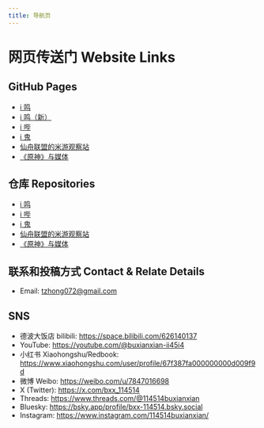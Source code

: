 ```yaml
---
title: 导航页
---
```


# 网页传送门 Website Links

## **GitHub Pages**
- [i 鸣](https://bxx-114514.github.io/iming-blog)
- [i 鸣（新）](https://bxx-114514.github.io/new-iming-blog)
- [i 哔](https://bxx-114514.github.io/evil-of-bilibili)
- [i 鬼](https://bxx-114514.github.io/igui-blog)
- [仙舟联盟的米游观察站](https://bxx-114514.github.io/xzlm-hyv)
- [《原神》与媒体](https://bxx-114514.github.io/genshinimpact-and-media)

## **仓库 Repositories**
- [i 鸣](https://github.com/bxx-114514/iming-blog)
- [i 哔](https://github.com/bxx-114514/evil-of-bilibili)
- [i 鬼](https://github.com/bxx-114514/igui-blog)
- [仙舟联盟的米游观察站](https://github.com/bxx-114514/xzlm-hyv)
- [《原神》与媒体](https://github.com/bxx-114514/genshinimpact-and-media)

## 联系和投稿方式 Contact & Relate Details
* Email: tzhong072@gmail.com

## SNS
* 德波大饭店 bilibili: https://space.bilibili.com/626140137
* YouTube: https://youtube.com/@buxianxian-ii45i4
* 小红书 Xiaohongshu/Redbook: https://www.xiaohongshu.com/user/profile/67f387fa000000000d009f9d
* 微博 Weibo: https://weibo.com/u/7847016698
* X (Twitter): https://x.com/bxx_114514
* Threads: https://www.threads.com/@114514buxianxian
* Bluesky: https://bsky.app/profile/bxx-114514.bsky.social
* Instagram: https://www.instagram.com/114514buxianxian/

